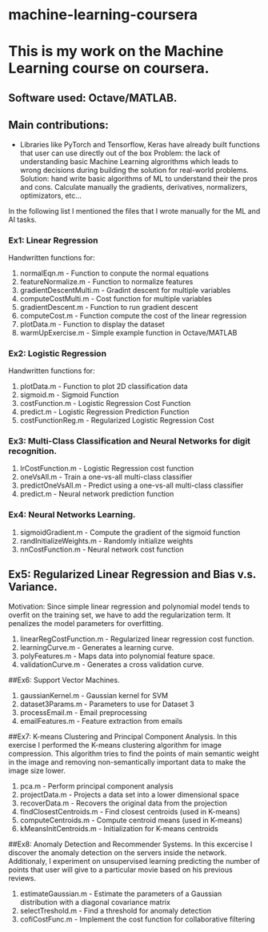 # machine-learning-coursera

# This is my work on the Machine Learning course on coursera. 

## Software used: Octave/MATLAB.

## Main contributions:
- Libraries like PyTorch and Tensorflow, Keras have already built functions that user can use directly out of the box
Problem: the lack of understanding basic Machine Learning algrorithms which leads to wrong decisions during building the 
solution for real-world problems.
Solution: hand write basic algorithms of ML to understand their the pros and cons. Calculate manually the gradients, derivatives, normalizers, optimizators, etc...

In the following list I mentioned the files that I wrote manually for the ML and AI tasks. 

### Ex1: Linear Regression
Handwritten functions for:
1. normalEqn.m - Function to conpute the normal equations
2. featureNormalize.m - Function to normalize features
3. gradientDescentMulti.m - Gradint descent for multiple variables
4. computeCostMulti.m - Cost function for multiple variables
5. gradientDescent.m - Function to run gradient descent
6. computeCost.m - Function compute the cost of the linear regression
7. plotData.m - Function to display the dataset
8. warmUpExercise.m - Simple example function in Octave/MATLAB

### Ex2: Logistic Regression
Handwritten functions for:
1. plotData.m - Function to plot 2D classification data
2. sigmoid.m - Sigmoid Function
3. costFunction.m - Logistic Regression Cost Function
4. predict.m - Logistic Regression Prediction Function
5. costFunctionReg.m - Regularized Logistic Regression Cost

### Ex3: Multi-Class Classification and Neural Networks for digit recognition.
1. lrCostFunction.m - Logistic Regression cost function
2. oneVsAll.m - Train a one-vs-all multi-class classifier
3. predictOneVsAll.m - Predict using a one-vs-all multi-class classifier
4. predict.m - Neural network prediction function 

### Ex4: Neural Networks Learning.
1. sigmoidGradient.m - Compute the gradient of the sigmoid function 
2. randInitializeWeights.m - Randomly initialize weights
3. nnCostFunction.m - Neural network cost function

## Ex5: Regularized Linear Regression and Bias v.s. Variance.
Motivation:
Since simple linear regression and polynomial model tends to overfit on the training set, we have to 
add the regularization term. It penalizes the model parameters for overfitting. 
1. linearRegCostFunction.m - Regularized linear regression cost function.
2. learningCurve.m - Generates a learning curve.
3. polyFeatures.m - Maps data into polynomial feature space.
4. validationCurve.m - Generates a cross validation curve.

##Ex6: Support Vector Machines. 
1. gaussianKernel.m - Gaussian kernel for SVM
2. dataset3Params.m - Parameters to use for Dataset 3
3. processEmail.m - Email preprocessing
4. emailFeatures.m - Feature extraction from emails

##Ex7: K-means Clustering and Principal Component Analysis.
In this exercise I performed the K-means clustering algorithm for image compression.
This algorithm tries to find the points of main semantic weight in the image and 
removing non-semantically important data to make the image size lower. 

1. pca.m - Perform principal component analysis
2. projectData.m - Projects a data set into a lower dimensional space
3. recoverData.m - Recovers the original data from the projection
4. findClosestCentroids.m - Find closest centroids (used in K-means)
5. computeCentroids.m - Compute centroid means (used in K-means)
6. kMeansInitCentroids.m - Initialization for K-means centroids

##Ex8: Anomaly Detection and Recommender Systems.
In this excercise I discover the anomaly detection on the servers inside the network.
Additionaly, I experiment on unsupervised learning predicting the number of points
that user will give to a particular movie based on his previous reviews. 
1. estimateGaussian.m - Estimate the parameters of a Gaussian distribution with a diagonal covariance matrix
2. selectTreshold.m - Find a threshold for anomaly detection
3. cofiCostFunc.m - Implement the cost function for collaborative filtering